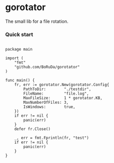 # gorotator
The small lib for a file rotation.

### Quick start
```golang

package main

import (
	"fmt"
	"github.com/BoRuDa/gorotator"
)

func main() {
	fr, err := gorotator.New(gorotator.Config{
		PathToDir:        "./testdir",
		FileName:         "file.log",
		MaxFileSize:      1 * gorotator.KB,
		MaxNumberOfFiles: 3,
		IsWindows:        true,
	})
	if err != nil {
		panic(err)
	}
	defer fr.Close()

	_, err = fmt.Fprintln(fr, "test")
	if err != nil {
		panic(err)
	}
}


```
